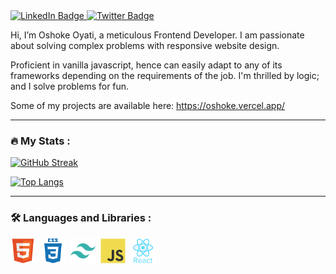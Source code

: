 

<div id="badges">
  <a href="https://www.linkedin.com/in/oshoke-oyati?lipi=urn%3Ali%3Apage%3Ad_flagship3_profile_view_base_contact_details%3B%2Bj2Ai186QgemFxoa1gfzrw%3D%3D">
    <img src="https://img.shields.io/badge/LinkedIn-blue?style=for-the-badge&logo=linkedin&logoColor=white" alt="LinkedIn Badge"/>
  </a>

  <a href="https://twitter.com/Airshokes">
    <img src="https://img.shields.io/badge/Twitter-blue?style=for-the-badge&logo=twitter&logoColor=white" alt="Twitter Badge"/>
  </a>
</div>




Hi, I’m Oshoke Oyati, a meticulous Frontend Developer. I am passionate about solving complex problems with responsive website design. 

Proficient in vanilla javascript, hence can easily adapt to any of its frameworks depending on the requirements of the job. I'm thrilled by logic; and I solve problems for fun.

Some of my projects are available here: https://oshoke.vercel.app/

---

### :fire: My Stats :
[![GitHub Streak](http://github-readme-streak-stats.herokuapp.com?user=shokes&theme=dark&background=000000)](https://git.io/streak-stats)

[![Top Langs](https://github-readme-stats.vercel.app/api/top-langs/?username=shokes&layout=compact&theme=vision-friendly-dark)](https://github.com/anuraghazra/github-readme-stats)


---

### :hammer_and_wrench: Languages and Libraries :
<div>
  <img src="https://github.com/devicons/devicon/blob/master/icons/html5/html5-original.svg" title="HTML5" alt="HTML" width="40" height="40"/>&nbsp;
   <img src="https://github.com/devicons/devicon/blob/master/icons/css3/css3-plain-wordmark.svg"  title="CSS3" alt="CSS" width="40" height="40"/>&nbsp;
    <img src="https://github.com/devicons/devicon/blob/master/icons/tailwindcss/tailwindcss-plain.svg" title="Tailwindcss" alt="Tailwindcss" width="40" height="40"/>&nbsp;
  <img src="https://github.com/devicons/devicon/blob/master/icons/javascript/javascript-original.svg" title="JavaScript" alt="JavaScript" width="40" height="40"/>&nbsp;
   <img src="https://github.com/devicons/devicon/blob/master/icons/react/react-original-wordmark.svg" title="React" alt="React" width="40" height="40"/>&nbsp;
</div>





<!--
**shokes/shokes** is a ✨ _special_ ✨ repository because its `README.md` (this file) appears on your GitHub profile.


Here are some ideas to get you started:

- 🔭 I’m currently working on ...
- 🌱 I’m currently learning ReactJs...
- 👯 I’m looking to collaborate on ...
- 🤔 I’m looking for help with ...
- 💬 Ask me about ...
- 📫 How to reach me: +2348083594505
- ⚡ Fun fact: ...
-->
